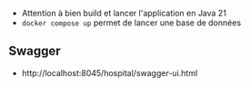 - Attention à bien build et lancer l'application en Java 21
- `docker compose up` permet de lancer une base de données

## Swagger
- http://localhost:8045/hospital/swagger-ui.html

